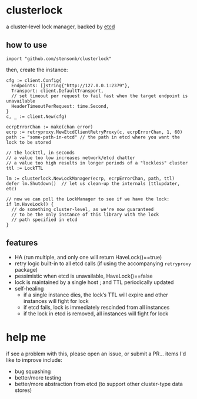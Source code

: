 # clusterlock

a cluster-level lock manager, backed by [etcd](http://etcd.io)

## how to use

```golang
import "github.com/stensonb/clusterlock"
```

then, create the instance:

```golang
cfg := client.Config{
  Endpoints: []string{"http://127.0.0.1:2379"},
  Transport: client.DefaultTransport,
  // set timeout per request to fail fast when the target endpoint is unavailable
  HeaderTimeoutPerRequest: time.Second,
}
c, _ := client.New(cfg)

ecrpErrorChan := make(chan error)
ecrp := retryproxy.NewEtcdClientRetryProxy(c, ecrpErrorChan, 1, 60)
path := "some-path-in-etcd" // the path in etcd where you want the lock to be stored

// the lockttl, in seconds
// a value too low increases network/etcd chatter
// a value too high results in longer periods of a "lockless" cluster
ttl := LockTTL

lm := clusterlock.NewLockManager(ecrp, ecrpErrorChan, path, ttl)
defer lm.Shutdown()  // let us clean-up the internals (ttlupdater, etc)

// now we can poll the LockManager to see if we have the lock:
if lm.HaveLock() {
  // do something cluster-level, as we're now guaranteed
  // to be the only instance of this library with the lock
  // path specified in etcd
}
```

## features
* HA (run multiple, and only one will return HaveLock()==true)
* retry logic built-in to all etcd calls (if using the accompanying ```retryproxy``` package)
* pessimistic when etcd is unavailable, HaveLock()==false
* lock is maintained by a single host ; and TTL periodically updated
* self-healing
  * if a single instance dies, the lock’s TTL will expire and other instances will fight for lock
  * if etcd fails, lock is immediately rescinded from all instances
  * if the lock in etcd is removed, all instances will fight for lock

# help me
if see a problem with this, please open an issue, or submit a PR...
items I'd like to improve include:
* bug squashing
* better/more testing
* better/more abstraction from etcd (to support other cluster-type data stores)
